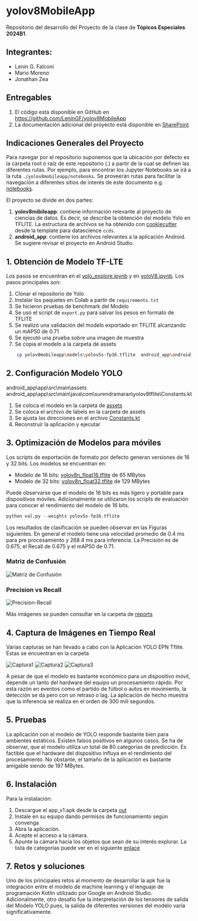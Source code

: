# yolov8MobileApp

Repositorio del desarrollo del Proyecto de la clase de **Tópicos Especiales 2024B1**.

## Integrantes:

- Lenin G. Falconí
- Mario Moreno
- Jonathan Zea

## Entregables

1. El código está disponible en GitHub en https://github.com/LeninGF/yolov8MobileApp
2. La documentación adicional del proyecto está disponible en [SharePoint](https://epnecuador-my.sharepoint.com/:f:/g/personal/mario_moreno01_epn_edu_ec/Ekn3MDBdmutHjkwWPDeE_WMB8XlnB3wd-CKzuZp1pKvKeQ?e=vmwYVj)

## Indicaciones Generales del Proyecto
Para navegar por el repositorio suponemos que la ubicación por defecto es la carpeta root o raíz de este repositorio (.) a partir de la cual se definen las diferentes rutas. Por ejemplo, para encontrar los Jupyter Notebooks se irá a la ruta `./yolov8mobileapp/notebooks`. Se proveerán rutas para facilitar la navegación a diferentes sitios de interés de este documento e.g. [notebooks](./yolov8mobileapp/notebooks).

El proyecto se divide en dos partes:
1. **yolov8mibileapp**: contiene información relevante al proyecto de
   ciencias de datos. Es decir, se describe la obtención del modelo
   Yolo en TFLITE. La estructura de archivos se ha obtenido con
   [cookiecutter](https://www.cookiecutter.io/) desde la template para
   datascience `ccds`.
2. **android_app**: contiene los archivos relevantes a la aplicación
   Android. Se sugiere revisar el proyecto en Android Studio.


## 1. Obtención de Modelo TF-LTE
Los pasos se encuentran en el
[yolo_explore.ipynb](./yolov8mobileapp/notebooks/yolo_explore.ipynb) y
en [yoloV8.ipynb](./yolov8mobileapp/notebooks/yoloV8.ipynb). Los pasos
principales son:
1. Clonar el repositorio de Yolo
2. Instalar los paquetes en Colab a partir de `requirements.txt`
3. Se hicieron pruebas de benchmark del Modelo
4. Se usó el script de `export.py` para salvar los pesos en formato de TFLITE
5. Se realizó una validación del modelo exportado en TFLITE alcanzando un mAP50 de 0.71
6. Se ejecutó una prueba sobre una imagen de muestra
7. Se copia el modelo a la carpeta de assets
``` bash
    cp yolov8mobileapp\models\yolov5s-fp16.tflite  android_app\android_app\app\src\main\assets\
```
## 2. Configuración Modelo YOLO
android_app\app\src\main\assets
android_app\app\src\main\java\com\surendramaran\yolov8tflite\Constants.kt
1. Se coloca el modelo en la carpeta de [assets](./android_app/app/src/main/assets)
2. Se coloca el archivo de labels en la carpeta de assets
3. Se ajusta las direcciones en el archivo [Constants.kt](https://github.com/LeninGF/yolov8MobileApp/blob/main/android_app/app/src/main/java/com/surendramaran/yolov8tflite/Constants.kt)
4. Reconstruir la aplicación y ejecutar

## 3. Optimización de Modelos para móviles
Los scripts de exportación de formato por defecto generan versiones de
16 y 32 bits. Los modelos se encuentran en:

- Modelo de 16 bits: [yolov8n_float16.tflite](./yolov8mobileapp/models/yolov8n_savedmodel/yolov8n_float16.tflite) de 65 MBytes
- Modelo de 32 bits: [yolov8n_float32.tflite](./yolov8mobileapp/models/yolov8n_savedmodel/yolov8n_float32.tflite) de 129 MBytes

Puede observarse que el modelo de 16 bits es más ligero y portable
para dispositivos móviles. Adicionalmente se utilizaron los scripts de
evaluación para conocer el rendimiento del modelo de 16 bits. 

``` python
python val.py --weights yolov5s-fp16.tflite
```

Los resultados de clasificación se pueden observar en las Figuras
siguientes. En general el modelo tiene una velocidad promedio de 0.4
ms para pre procesamiento y 268.4 ms para inferencia. La Precisión es
de 0.675, el Recall de 0.675 y el mAP50 de 0.71.

### Matriz de Confusión
![Matriz de Confusión](https://github.com/LeninGF/yolov8MobileApp/blob/main/yolov8mobileapp/reports/figures/validation_exported_model/confusion_matrix.png)
### Precision vs Recall
![Precision-Recall](https://github.com/LeninGF/yolov8MobileApp/blob/main/yolov8mobileapp/reports/figures/validation_exported_model/PR_curve.png)

Más imágenes se pueden consultar en la carpeta de [reports](https://github.com/LeninGF/yolov8MobileApp/tree/main/yolov8mobileapp/reports/figures/validation_exported_model)

## 4. Captura de Imágenes en Tiempo Real 
Varias capturas se han llevado a cabo con la Aplicación YOLO EPN Tflite. Éstas se encuentran en la carpeta 


![Captura1](https://github.com/LeninGF/yolov8MobileApp/blob/main/yolov8mobileapp/reports/Capturas/capture1.jpg)
![Captura2](https://github.com/LeninGF/yolov8MobileApp/blob/main/yolov8mobileapp/reports/Capturas/capture3.jpg)
![Captura3](https://github.com/LeninGF/yolov8MobileApp/blob/main/yolov8mobileapp/reports/Capturas/capture4.jpg)

A pesar de que el modelo es bastante económico para un dispositivo
móvil, depende un tanto del hardware del equipo un procesamiento
rápido. Por esta razón en eventos como el partido de fútbol o autos en
movimiento, la detección se da pero con un retraso o lag. La
aplicación de hecho muestra que la inferencia se realiza en el orden
de 300 mili segundos.

## 5. Pruebas
La aplicación con el modelo de YOLO responde bastante bien para
ambientes estáticos. Existen falsos positivos en algunos casos. Se ha
de observar, que el modelo utiliza un total de 80 categorías de
predicción. Es factible que el hardware del dispositivo influya en el
rendimiento del procesamiento. No obstante, el tamaño de la aplicación
es bastante amigable siendo de 197 MBytes.

## 6. Instalación
Para la instalación:

1. Descargue el app_v1.apk desde la carpeta [out](https://github.com/LeninGF/yolov8MobileApp/tree/main/android_app/out)
2. Instale en su equipo dando permisos de funcionamiento según convenga
3. Abra la aplicación.
4. Acepte el acceso a la cámara.
4. Apunte la cámara hacia los objetos que sean de su interés explorar. La lista de categorías puede ver en el siguiente [enlace](https://github.com/LeninGF/yolov8MobileApp/blob/main/android_app/app/src/main/assets/labels_es.txt)

## 7. Retos y soluciones
Uno de los principales retos al momento de desarrollar la apk fue la
integración entre el modelo de machine learning y el lenguaje de
programación Kotlin utilizado por Google en Android
Studio. Adicionalmente, otro desafío fue la interpretación de los
tensores de salida del Modelo YOLO pues, la salida de diferentes
versiones del modelo varía significativamente.
